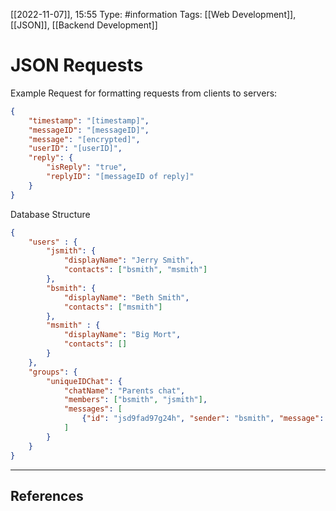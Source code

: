 [[2022-11-07]], 15:55
Type: #information
Tags: [[Web Development]], [[JSON]],  [[Backend Development]]

# JSON Requests

Example Request for formatting  requests from clients to servers:
```json
{
	"timestamp": "[timestamp]",
	"messageID": "[messageID]",
	"message": "[encrypted]",
	"userID": "[userID]",
	"reply": {
		"isReply": "true",
		"replyID": "[messageID of reply]"
	}
}
```

Database Structure

```json
{
	"users" : {
		"jsmith": {
			"displayName": "Jerry Smith",
			"contacts": ["bsmith", "msmith"]
		},
		"bsmith": {
			"displayName": "Beth Smith",
			"contacts": ["msmith"]
		},
		"msmith" : {
			"displayName": "Big Mort",
			"contacts": []
		}
	},
	"groups": {
		"uniqueIDChat": {
			"chatName": "Parents chat",
			"members": ["bsmith", "jsmith"],
			"messages": [
				{"id": "jsd9fad97g24h", "sender": "bsmith", "message": "dammit jerry i told you to do homework with morty", timestamp: 19283981}
			]
		}
	}	
}
```

---

## References
